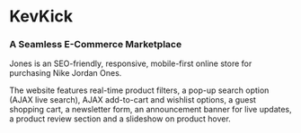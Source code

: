 # KevKick 

### A Seamless E-Commerce Marketplace

Jones is an SEO-friendly, responsive, mobile-first online store for purchasing Nike Jordan Ones.

The website features real-time product filters, a pop-up search option (AJAX live search), AJAX add-to-cart and wishlist options, a guest shopping cart, a newsletter form, an announcement banner for live updates, a product review section and a slideshow on product hover.

